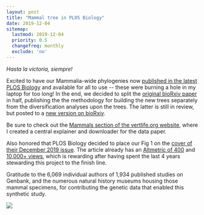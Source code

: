 ```yaml
---
layout: post
title: "Mammal tree in PLOS Biology"
date: 2019-12-04
sitemap:
  lastmod: 2019-12-04
  priority: 0.5
  changefreq: monthly
  exclude: 'no'
---
```


_Hasta la victoria, siempre!_

Excited to have our Mammalia-wide phylogenies now [published in the latest PLOS Biology](https://doi.org/10.1371/journal.pbio.3000494) and available for all to use -- these were burning a hole in my laptop for too long!  In the end, we decided to split the [original bioRxiv paper](https://www.biorxiv.org/content/10.1101/504803v1) in half, publishing the the methodology for building the new trees separately from the diversification analyses upon the trees.  The latter is still in review, but posted to a [new version on bioRxiv](https://www.biorxiv.org/content/10.1101/504803v3).

Be sure to check out the [Mammals section of the vertlife.org website](http://vertlife.org/data/mammals/), where I created a central explainer and downloader for the data paper.

Also honored that PLOS Biology decided to place our Fig 1 on the [cover of their December 2019 issue](https://journals.plos.org/plosbiology/article?id=10.1371/image.pbio.v17.i12). The article already has an [Altmetric of 400](https://www.altmetric.com/details/72058161) and [10,000+ views](https://journals.plos.org/plosbiology/article/metrics?id=10.1371/journal.pbio.3000494), which is rewarding after having spent the last 4 years stewarding this project to the finish line.

Gratitude to the 6,069 individual authors of 1,934 published studies on Genbank, and the numerous natural history museums housing those mammal specimens, for contributing the genetic data that enabled this synthetic study.

<img src="https://n8upham.github.io/images/FigS8_authorContributions.jpg"/>


